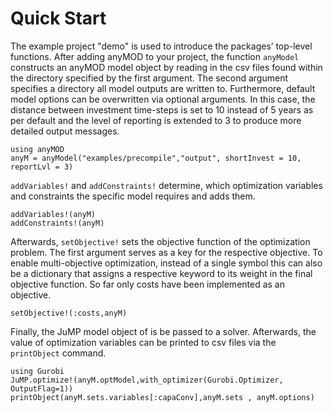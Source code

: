 Quick Start
=================

The example project "demo" is used to introduce the packages’ top-level functions. After adding anyMOD to your project, the function `anyModel` constructs an anyMOD model object by reading in the csv files found within the directory specified by the first argument. The second argument specifies a directory all model outputs are written to. Furthermore, default model options can be overwritten via optional arguments. In this case, the distance between investment time-steps is set to 10 instead of 5 years as per default and the level of reporting is extended to 3 to produce more detailed output messages.

```
using anyMOD
anyM = anyModel("examples/precompile","output", shortInvest = 10, reportLvl = 3)
```

`addVariables!` and `addConstraints!` determine, which optimization variables and constraints the specific model requires and adds them.

```
addVariables!(anyM)
addConstraints!(anyM)
```

Afterwards, `setObjective!` sets the objective function of the optimization problem. The first argument serves as a key for the respective objective. To enable multi-objective optimization, instead of a single symbol this can also be a dictionary that assigns a respective keyword to its weight in the final objective function. So far only costs have been implemented as an objective.

```
setObjective!(:costs,anyM)
```

Finally, the JuMP model object of is be passed to a solver. Afterwards, the value of optimization variables can be printed to csv files via the `printObject` command.
```
using Gurobi
JuMP.optimize!(anyM.optModel,with_optimizer(Gurobi.Optimizer, OutputFlag=1))
printObject(anyM.sets.variables[:capaConv],anyM.sets , anyM.options)
```
